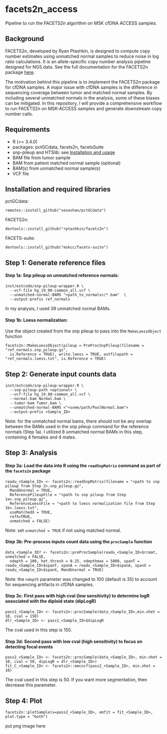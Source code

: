# facets2n_access
Pipeline to run the FACETS2n algorithm on MSK cfDNA ACCESS samples. 

## Background
FACETS2n, developed by Ryan Ptashkin, is designed to compute copy number estimates using unmatched normal samples to reduce noise in log ratio calculations. It is an allele-specific copy number analysis pipeline designed for NGS data. See the full documentation for the FACETS2n package [here](https://github.com/rptashkin/facets2n). 

The motivation behind this pipeline is to implement the FACETS2n package for cfDNA samples. A major issue with cfDNA samples is the difference in sequencing coverage between tumor and matched normal samples. By including several unmatched normals in the analysis, some of these biases can be mitigated. In this repository, I will provide a comprehensive workflow to run FACETS2n on MSK-ACCESS samples and generate downstream copy number calls.

## Requirements
- R (>= 3.4.0)
- packages: pctGCdata, facets2n, facetsSuite
- snp-pileup and HTSlib: see [Installation and usage](https://github.com/rptashkin/facets2n/blob/master/inst/extcode/README.txt)
- BAM file from tumor sample
- BAM from patient matched normal sample (optional)
- BAM(s) from unmatched normal sample(s)
- VCF file

## Installation and required libraries

pctGCdata:
```
remotes::install_github("veseshan/pctGCdata")
```

FACETS2n:
```
devtools::install_github("rptashkin/facets2n")
```

FACETS-suite:
```
devtools::install_github("mskcc/facets-suite")
```

## Step 1: Generate reference files

#### Step 1a: Snp pileup on unmatched reference normals:
```
inst/extcode/snp-pileup-wrapper.R \
  --vcf-file hg_19_00-common_all.vcf \
  --unmatched-normal-BAMS "<path_to_normals>/*.bam"  \
  --output-prefix ref_normals  
```
In my analysis, I used 39 unmatched normal BAMs.

#### Step 1b: Loess normalization: 

Use the object created from the snp pileup to pass into the `MakeLoessObject` function
```
facets2n::MakeLoessObject(pileup = PreProcSnpPileup(filename = "ref_normals.snp_pileup.gz", 
  is.Reference = TRUE), write.loess = TRUE, outfilepath = "ref_normals.loess.txt", is.Reference = TRUE)
```

## Step 2: Generate input counts data

```
inst/extcode/snp-pileup-wrapper.R \
  --snp-pileup-path <optional> \
  --vcf-file hg_19_00-common_all.vcf \
  --normal-bam Normal.bam \
  --tumor-bam Tumor.bam \
  --unmatched-normal-BAMS <"<some/path/PoolNormal.bam">
  --output-prefix <Sample_ID>
```
Note: for the unmatched normal bams, there should not be any overlap between the BAMs used in the snp pileup command for the reference normals (Step 1a). I utilized 8 unmatched normal BAMs in this step, containing 4 females and 4 males.

## Step 3: Analysis

#### Step 3a: Load the data into R using the `readSnpMatrix` command as part of the `facets2n` package
```
readu_<Sample_ID> <- facets2n::readSnpMatrix(filename = "<path to snp pileup from Step 2>.snp_pileup.gz",
  MandUnormal = TRUE,
  ReferencePileupFile = "<path to snp pileup from Step 1a>.snp_pileup.gz",
  ReferenceLoessFile = "<path to loess normalization file from Step 1b>.loess.txt",
  useMatchedX = TRUE,
  refX=TRUE, 
  unmatched = FALSE)
```
Note: set `unmatched = TRUE` if not using matched normal.

#### Step 3b:  Pre-process inputs count data using the `procSample` function
```
data_<Sample_ID? <- facets2n::preProcSample(readu_<Sample_ID>$rcmat, unmatched = FALSE,
  ndepth = 100, het.thresh = 0.25, ndepthmax = 5000, spanT = readu_<Sample_ID>$spanT, spanA = readu_<Sample_ID>$spanA, spanX = readu_<Sample_ID>$spanX, MandUnormal = TRUE)
```
Note: the `ndepth` parameter was changed to 100 (default is 35) to account for sequencing artifacts in cfDNA samples.

#### Step 3c: First pass with high cval (low sensitivity) to determine logR associated with the diploid state (dipLogR)
```
pass1_<Sample_ID> <- facets2n::procSample(data_<Sample_ID>,min.nhet = 10, cval = 150)
dlr_<Sample_ID> <- pass1_<Sample_ID>$dipLogR
```
The cval used in this step is 150.

#### Step 3d: Second pass with low cval (high sensitivity) to focus on detecting focal events
```
pass2_<Sample_ID> <- facets2n::procSample(data_<Sample_ID>, min.nhet = 10, cval = 50, dipLogR = dlr_<Sample_ID>)
fit_C_<Sample_ID> <- facets2n::emcncf(pass2_<Sample_ID>, min.nhet = 10)
```
The cval used in this step is 50. If you want more segmentation, then decrease this parameter.

## Step 4: Plot
```
facets2n::plotSample(x=pass2_<Sample_ID>, emfit = fit_<Sample_ID>, plot.type = "both")
```
put png image here





